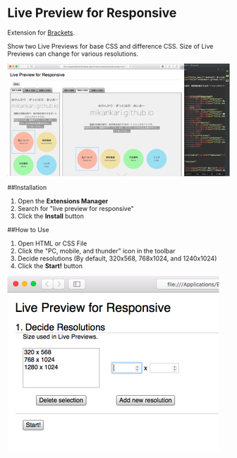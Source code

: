 # Live Preview for Responsive
Extension for [Brackets](https://github.com/adobe/brackets/).

Show two Live Previews for base CSS and difference CSS. Size of Live Previews can change for various resolutions.

![Testing screen](screenshots/preview.png?raw=true)

##Installation

1. Open the **Extensions Manager**
2. Search for "live preview for responsive"
3. Click the **Install** button

##How to Use

1. Open HTML or CSS File
2. Click the "PC, mobile, and thunder" icon in the toolbar
3. Decide resolutions (By default, 320x568, 768x1024, and 1240x1024)
4. Click the **Start!** button

![Settings screen](screenshots/settings.png?raw=true)
